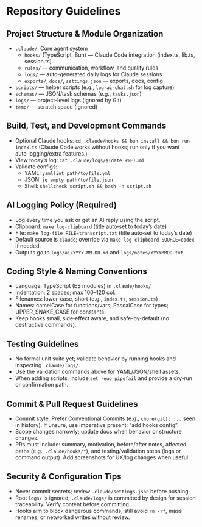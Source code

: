 # Repository Guidelines

## Project Structure & Module Organization
- `.claude/`: Core agent system
  - `hooks/` (TypeScript, Bun) — Claude Code integration (index.ts, lib.ts, session.ts)
  - `rules/` — communication, workflow, and quality rules
  - `logs/` — auto-generated daily logs for Claude sessions
  - `exports/`, `docs/`, `settings.json` — exports, docs, config
- `scripts/` — helper scripts (e.g., `log-ai-chat.sh` for log capture)
- `schemas/` — JSON/task schemas (e.g., `tasks.json`)
- `logs/` — project-level logs (ignored by Git)
- `temp/` — scratch space (ignored)

## Build, Test, and Development Commands
- Optional Claude hooks: `cd .claude/hooks && bun install && bun run index.ts` (Claude Code works without hooks; run only if you want auto‑logging/extra features.)
- View today’s log: `cat .claude/logs/$(date +%F).md`
- Validate configs:
  - YAML: `yamllint path/to/file.yml`
  - JSON: `jq empty path/to/file.json`
  - Shell: `shellcheck script.sh && bash -n script.sh`

## AI Logging Policy (Required)
- Log every time you ask or get an AI reply using the script.
- Clipboard: `make log-clipboard` (title auto‑set to today’s date)
- File: `make log-file FILE=transcript.txt` (title auto‑set to today’s date)
- Default source is `claude`; override via `make log-clipboard SOURCE=codex` if needed.
- Outputs go to `logs/ai/YYYY-MM-DD.md` and `logs/notes/YYYYMMDD.txt`.

## Coding Style & Naming Conventions
- Language: TypeScript (ES modules) in `.claude/hooks/`
- Indentation: 2 spaces; max 100–120 col.
- Filenames: lower-case, short (e.g., `index.ts`, `session.ts`)
- Names: camelCase for functions/vars; PascalCase for types; UPPER_SNAKE_CASE for constants.
- Keep hooks small, side‑effect aware, and safe-by-default (no destructive commands).

## Testing Guidelines
- No formal unit suite yet; validate behavior by running hooks and inspecting `.claude/logs/`.
- Use the validation commands above for YAML/JSON/shell assets.
- When adding scripts, include `set -euo pipefail` and provide a dry‑run or confirmation path.

## Commit & Pull Request Guidelines
- Commit style: Prefer Conventional Commits (e.g., `chore(git): ...` seen in history). If unsure, use imperative present: “add hooks config”.
- Scope changes narrowly; update docs when behavior or structure changes.
- PRs must include: summary, motivation, before/after notes, affected paths (e.g., `.claude/hooks/*`), and testing/validation steps (logs or command output). Add screenshots for UX/log changes when useful.

## Security & Configuration Tips
- Never commit secrets; review `.claude/settings.json` before pushing.
- Root `logs/` is ignored; `.claude/logs/` is committed by design for session traceability. Verify content before committing.
- Hooks aim to block dangerous commands; still avoid `rm -rf`, mass renames, or networked writes without review.
